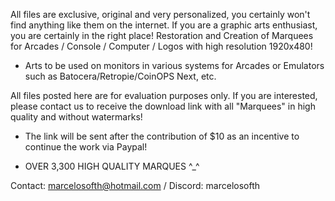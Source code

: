 All files are exclusive, original and very personalized, you certainly won't find anything like them on the internet. If you are a graphic arts enthusiast, you are certainly in the right place! Restoration and Creation of Marquees for Arcades / Console / Computer / Logos with high resolution 1920x480!

- Arts to be used on monitors in various systems for Arcades or Emulators such as Batocera/Retropie/CoinOPS Next, etc.

All files posted here are for evaluation purposes only. If you are interested, please contact us to receive the download link with all "Marquees" in high quality and without watermarks!
* The link will be sent after the contribution of $10 as an incentive to continue the work via Paypal!

* OVER 3,300 HIGH QUALITY MARQUES ^_^

Contact: marcelosofth@hotmail.com / Discord: marcelosofth
